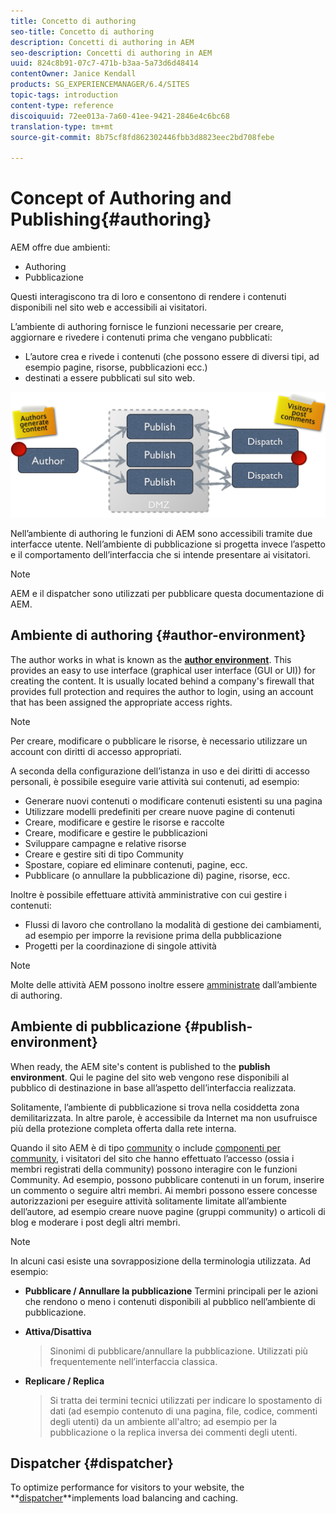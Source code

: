 ```yaml
---
title: Concetto di authoring
seo-title: Concetto di authoring
description: Concetti di authoring in AEM
seo-description: Concetti di authoring in AEM
uuid: 824c8b91-07c7-471b-b3aa-5a73d6d48414
contentOwner: Janice Kendall
products: SG_EXPERIENCEMANAGER/6.4/SITES
topic-tags: introduction
content-type: reference
discoiquuid: 72ee013a-7a60-41ee-9421-2846e4c6bc68
translation-type: tm+mt
source-git-commit: 8b75cf8fd862302446fbb3d8823eec2bd708febe

---
```



# Concept of Authoring and Publishing{#authoring}

AEM offre due ambienti:

* Authoring
* Pubblicazione

Questi interagiscono tra di loro e consentono di rendere i contenuti disponibili nel sito web e accessibili ai visitatori.

L’ambiente di authoring fornisce le funzioni necessarie per creare, aggiornare e rivedere i contenuti prima che vengano pubblicati:

* L’autore crea e rivede i contenuti (che possono essere di diversi tipi, ad esempio pagine, risorse, pubblicazioni ecc.)
* destinati a essere pubblicati sul sito web.

![chlimage_1-289](assets/chlimage_1-289.png)

Nell’ambiente di authoring le funzioni di AEM sono accessibili tramite due interfacce utente. Nell’ambiente di pubblicazione si progetta invece l’aspetto e il comportamento dell’interfaccia che si intende presentare ai visitatori.

>[!NOTE]
>
>AEM e il dispatcher sono utilizzati per pubblicare questa documentazione di AEM.

## Ambiente di authoring {#author-environment}

The author works in what is known as the **[author environment](/help/sites-authoring/home.md)**. This provides an easy to use interface (graphical user interface (GUI or UI)) for creating the content. It is usually located behind a company&#39;s firewall that provides full protection and requires the author to login, using an account that has been assigned the appropriate access rights.

>[!NOTE]
>
>Per creare, modificare o pubblicare le risorse, è necessario utilizzare un account con diritti di accesso appropriati.

A seconda della configurazione dell’istanza in uso e dei diritti di accesso personali, è possibile eseguire varie attività sui contenuti, ad esempio:

* Generare nuovi contenuti o modificare contenuti esistenti su una pagina
* Utilizzare modelli predefiniti per creare nuove pagine di contenuti
* Creare, modificare e gestire le risorse e raccolte
* Creare, modificare e gestire le pubblicazioni
* Sviluppare campagne e relative risorse
* Creare e gestire siti di tipo Community
* Spostare, copiare ed eliminare contenuti, pagine, ecc.
* Pubblicare (o annullare la pubblicazione di) pagine, risorse, ecc.

Inoltre è possibile effettuare attività amministrative con cui gestire i contenuti:

* Flussi di lavoro che controllano la modalità di gestione dei cambiamenti, ad esempio per imporre la revisione prima della pubblicazione
* Progetti per la coordinazione di singole attività

>[!NOTE]
>
>Molte delle attività AEM possono inoltre essere [amministrate](/help/sites-administering/home.md) dall’ambiente di authoring.

## Ambiente di pubblicazione {#publish-environment}

When ready, the AEM site&#39;s content is published to the **publish environment**. Qui le pagine del sito web vengono rese disponibili al pubblico di destinazione in base all’aspetto dell’interfaccia realizzata.

Solitamente, l’ambiente di pubblicazione si trova nella cosiddetta zona demilitarizzata. In altre parole, è accessibile da Internet ma non usufruisce più della protezione completa offerta dalla rete interna.

Quando il sito AEM è di tipo [community](/help/communities/overview.md) o include [componenti per community](/help/communities/author-communities.md), i visitatori del sito che hanno effettuato l’accesso (ossia i membri registrati della community) possono interagire con le funzioni Community. Ad esempio, possono pubblicare contenuti in un forum, inserire un commento o seguire altri membri. Ai membri possono essere concesse autorizzazioni per eseguire attività solitamente limitate all’ambiente dell’autore, ad esempio creare nuove pagine (gruppi community) o articoli di blog e moderare i post degli altri membri.

>[!NOTE]
>
>In alcuni casi esiste una sovrapposizione della terminologia utilizzata. Ad esempio:
>
>* **Pubblicare / Annullare la pubblicazione**
   >  Termini principali per le azioni che rendono o meno i contenuti disponibili al pubblico nell’ambiente di pubblicazione.
   >
   >
* **Attiva/Disattiva**
   >  Sinonimi di pubblicare/annullare la pubblicazione. Utilizzati più frequentemente nell’interfaccia classica.
   >
   >
* **Replicare / Replica**
   >  Si tratta dei termini tecnici utilizzati per indicare lo spostamento di dati (ad esempio contenuto di una pagina, file, codice, commenti degli utenti) da un ambiente all&#39;altro; ad esempio per la pubblicazione o la replica inversa dei commenti degli utenti.
>



## Dispatcher {#dispatcher}

To optimize performance for visitors to your website, the **[dispatcher](https://helpx.adobe.com/experience-manager/dispatcher/user-guide.html)**implements load balancing and caching.

